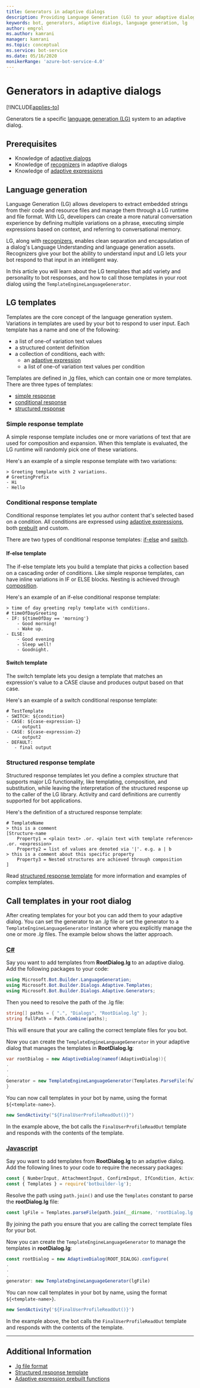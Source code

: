 ```yaml
---
title: Generators in adaptive dialogs
description: Providing Language Generation (LG) to your adaptive dialogs using Generators.
keywords: bot, generators, adaptive dialogs, language generation, lg
author: emgrol
ms.author: kamrani
manager: kamrani
ms.topic: conceptual
ms.service: bot-service
ms.date: 05/16/2020
monikerRange: 'azure-bot-service-4.0'
---
```


# Generators in adaptive dialogs

[!INCLUDE[applies-to](../includes/applies-to.md)]

Generators tie a specific [language generation (LG)](bot-builder-concept-language-generation.md) system to an adaptive dialog.

## Prerequisites

- Knowledge of [adaptive dialogs](https://aka.ms/adaptive-dialog-concept)
- Knowledge of [recognizers](https://aka.ms/adaptive-dialog-concept-recognizers) in adaptive dialogs
- Knowledge of [adaptive expressions](bot-builder-concept-adaptive-expressions.md)

## Language generation

Language Generation (LG) allows developers to extract embedded strings from their code and resource files and manage them through a LG runtime and file format. With LG, developers can create a more natural conversation experience by defining multiple variations on a phrase, executing simple expressions based on context, and referring to conversational memory.

LG, along with [recognizers](https://aka.ms/adaptive-dialog-concept-recognizers), enables clean separation and encapsulation of a dialog's Language Understanding and language generation assets. Recognizers give your bot the ability to understand input and LG lets your bot respond to that input in an intelligent way.

In this article you will learn about the LG templates that add variety and personality to bot responses, and how to call those templates in your root dialog using the `TemplateEngineLanguageGenerator`.

## LG templates

Templates are the core concept of the language generation system. Variations in templates are used by your bot to respond to user input. Each template has a name and one of the following:

- a list of one-of variation text values
- a structured content definition
- a collection of conditions, each with:
    - an [adaptive expression](bot-builder-concept-adaptive-expressions.md)
    - a list of one-of variation text values per condition

Templates are defined in [.lg](../file-format/bot-builder-lg-file-format.md) files, which can contain one or more templates. There are three types of templates:

- [simple response](../file-format/bot-builder-lg-file-format.md#simple-response-template)
- [conditional response](../file-format/bot-builder-lg-file-format.md#conditional-response-template)
- [structured response](../file-format/bot-builder-lg-file-format.md#structured-response-template)

### Simple response template

A simple response template includes one or more variations of text that are used for composition and expansion. When this template is evaluated, the LG runtime will randomly pick one of these variations.

Here's an example of a simple response template with two variations:

```.lg
> Greeting template with 2 variations.
# GreetingPrefix
- Hi
- Hello
```

### Conditional response template

Conditional response templates let you author content that's selected based on a condition. All conditions are expressed using [adaptive expressions](bot-builder-concept-adaptive-expressions.md), both [prebuilt](../adaptive-expressions/adaptive-expressions-prebuilt-functions.md) and custom.

There are two types of conditional response templates: [if-else](../file-format/bot-builder-lg-file-format.md#if-else-template) and [switch](../file-format/bot-builder-lg-file-format.md#switch-template).

#### If-else template

The if-else template lets you build a template that picks a collection based on a cascading order of conditions. Like simple response templates, can have inline variations in IF or ELSE blocks. Nesting is achieved through [composition](#structured-response-template).

Here's an example of an if-else conditional response template:

```.lg
> time of day greeting reply template with conditions.
# timeOfDayGreeting
- IF: ${timeOfDay == 'morning'}
    - Good morning!
    - Wake up.
- ELSE:
    - Good evening
    - Sleep well!
    - Goodnight.
```

#### Switch template

The switch template lets you design a template that matches an expression's value to a CASE clause and produces output based on that case.

Here's an example of a switch conditional response template:

```.lg
# TestTemplate
- SWITCH: ${condition}
- CASE: ${case-expression-1}
    - output1
- CASE: ${case-expression-2}
    - output2
- DEFAULT:
   - final output
```

### Structured response template

Structured response templates let you define a complex structure that supports major LG functionality, like templating, composition, and substitution, while leaving the interpretation of the structured response up to the caller of the LG library. Activity and card definitions are currently supported for bot applications.

Here's the definition of a structured response template:

```.lg
# TemplateName
> this is a comment
[Structure-name
    Property1 = <plain text> .or. <plain text with template reference> .or. <expression>
    Property2 = list of values are denoted via '|'. e.g. a | b
> this is a comment about this specific property
    Property3 = Nested structures are achieved through composition
]
```

Read [structured response template](../language-generation/language-generation-structured-response-template.md) for more information and examples of complex templates.

## Call templates in your root dialog

After creating templates for your bot you can add them to your adaptive dialog. You can set the generator to an _.lg_ file or set the generator to a `TemplateEngineLanguageGenerator` instance where you explicitly manage the one or more _.lg_ files. The example below shows the latter approach.

### [C#](#tab/csharp)

Say you want to add templates from **RootDialog.lg** to an adaptive dialog. Add the following packages to your code:

```csharp
using Microsoft.Bot.Builder.LanguageGeneration;
using Microsoft.Bot.Builder.Dialogs.Adaptive.Templates;
using Microsoft.Bot.Builder.Dialogs.Adaptive.Generators;

```

Then you need to resolve the path of the .lg file:

```csharp
string[] paths = { ".", "Dialogs", "RootDialog.lg" };
string fullPath = Path.Combine(paths);
```

This will ensure that your are calling the correct template files for you bot.

Now you can create the `TemplateEngineLanguageGenerator` in your adaptive dialog that manages the templates in **RootDialog.lg**:

```csharp
var rootDialog = new AdaptiveDialog(nameof(AdaptiveDialog)){
.
.
.
Generator = new TemplateEngineLanguageGenerator(Templates.ParseFile(fullPath))
}
```

You can now call templates in your bot by name, using the format `${<template-name>}`.

```csharp
new SendActivity("${FinalUserProfileReadOut()}")
```

In the example above, the bot calls the `FinalUserProfileReadOut` template and responds with the contents of the template.

### [Javascript](#tab/javascript)

Say you want to add templates from **RootDialog.lg** to an adaptive dialog. Add the following lines to your code to require the necessary packages:

```javascript
const { NumberInput, AttachmentInput, ConfirmInput, IfCondition, ActivityTemplate, AdaptiveDialog, TextInput, SendActivity, TemplateEngineLanguageGenerator, OnBeginDialog } = require('botbuilder-dialogs-adaptive');
const { Templates } = require('botbuilder-lg');
```

Resolve the path using `path.join()` and use the `Templates` constant to parse the **rootDialog.lg** file:

```javascript
const lgFile = Templates.parseFile(path.join(__dirname, 'rootDialog.lg'));
```

By joining the path you ensure that you are calling the correct template files for your bot.

Now you can create the `TemplateEngineLanguageGenerator` to manage the templates in **rootDialog.lg**:

```javascript
const rootDialog = new AdaptiveDialog(ROOT_DIALOG).configure(
.
.
.
generator: new TemplateEngineLanguageGenerator(lgFile)
```

You can now call templates in your bot by name, using the format `${<template-name>}`.

```javascript
new SendActivity('${FinalUserProfileReadOut()}')
```

In the example above, the bot calls the `FinalUserProfileReadOut` template and responds with the contents of the template.

---

## Additional Information

- [.lg file format](../file-format/bot-builder-lg-file-format.md)
- [Structured response template](../language-generation/language-generation-structured-response-template.md)
- [Adaptive expression prebuilt functions](../adaptive-expressions/adaptive-expressions-prebuilt-functions.md)

